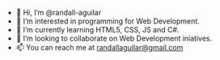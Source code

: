 - 👋 Hi, I’m @randall-aguilar
- 👀 I’m interested in programming for Web Development.
- 🌱 I’m currently learning HTML5, CSS, JS and C#.
- 💞️ I’m looking to collaborate on Web Development iniatives.
- 📫 You can reach me at randallaguilar@gmail.com

<!---
randall-aguilar/randall-aguilar is a ✨ special ✨ repository because its `README.md` (this file) appears on your GitHub profile.
You can click the Preview link to take a look at your changes.
--->
